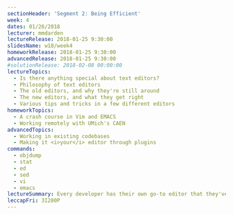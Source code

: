 ```yaml
---
sectionHeader: 'Segment 2: Being Efficient'
week: 4
dates: 01/26/2018
lecturer: mmdarden
lectureRelease: 2018-01-25 9:30:00
slidesName: w18/week4
homeworkRelease: 2018-01-25 9:30:00
advancedRelease: 2018-01-25 9:30:00
#solutionRelease: 2018-02-08 00:00:00
lectureTopics:
  - Is there anything special about text editors?
  - Philosophy of text editors
  - The old editors, and why they're still around
  - The new editors, and what they get right
  - Various tips and tricks in a few different editors
homeworkTopics:
  - A crash course in Vim and EMACS
  - Working remotely with UMich's CAEN
advancedTopics:
  - Working in existing codebases
  - Making it <i>your</i> editor through plugins
commands:
  - objdump
  - stat
  - ed
  - sed
  - vi
  - emacs
lectureSummary: Every developer has their own go-to editor that they've configured and are familiar with (try talking to each of the staff - it may cause quite a debate). It doesn't necessarily matter what you use as long as you're comfortable with it, though it is definitely beneficial to know <i>at least</i> one Terminal-Based Text Editor.
leccapFri: 3I280P
---
```

